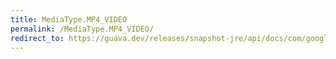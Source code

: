 ```yaml
---
title: MediaType.MP4_VIDEO
permalink: /MediaType.MP4_VIDEO/
redirect_to: https://guava.dev/releases/snapshot-jre/api/docs/com/google/common/net/MediaType.html#MP4_VIDEO
---
```

